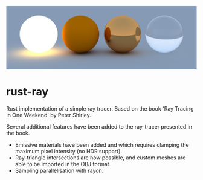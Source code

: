 ![rust-ray](output.png)
# rust-ray
Rust implementation of a simple ray tracer. Based on the book 'Ray Tracing in One Weekend' by Peter Shirley. 

Several additional features have been added to the ray-tracer presented in the book. 

- Emissive materials have been added and which requires clamping the maximum pixel intensity (no HDR support).
- Ray-triangle intersections are now possible, and custom meshes are able to be imported in the OBJ format. 
- Sampling parallelisation with rayon.
